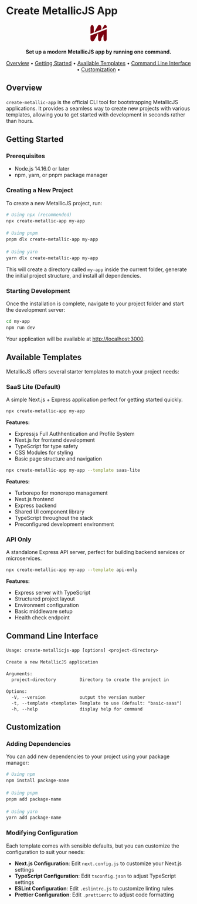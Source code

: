 # Create MetallicJS App

<p align="center">
  <img src="https://raw.githubusercontent.com/metallicjs/create-metallic-app/c0a3cdc185e3f893f8533e5d1d169ddab5732371/metallicjs-icon.svg" alt="MetallicJS Logo" width="50" height="50">
</p>

<p align="center">
  <strong>Set up a modern MetallicJS app by running one command.</strong>
</p>

<p align="center">
  <a href="#overview">Overview</a> •
  <a href="#getting-started">Getting Started</a> •
  <a href="#available-templates">Available Templates</a> •
  <a href="#command-line-interface">Command Line Interface</a> •
  <a href="#customization">Customization</a> •
</p>

## Overview

`create-metallic-app` is the official CLI tool for bootstrapping MetallicJS applications. It provides a seamless way to create new projects with various templates, allowing you to get started with development in seconds rather than hours.

## Getting Started

### Prerequisites

- Node.js 14.16.0 or later
- npm, yarn, or pnpm package manager

### Creating a New Project

To create a new MetallicJS project, run:

```bash
# Using npx (recommended)
npx create-metallic-app my-app

# Using pnpm
pnpm dlx create-metallic-app my-app

# Using yarn
yarn dlx create-metallic-app my-app
```

This will create a directory called `my-app` inside the current folder, generate the initial project structure, and install all dependencies.

### Starting Development

Once the installation is complete, navigate to your project folder and start the development server:

```bash
cd my-app
npm run dev
```

Your application will be available at [http://localhost:3000](http://localhost:3000).

## Available Templates

MetallicJS offers several starter templates to match your project needs:

### SaaS Lite (Default)

A simple  Next.js + Express application perfect for getting started quickly.

```bash
npx create-metallic-app my-app
```

**Features:**
- Expressjs Full Authhentication and Profile System
- Next.js for frontend development
- TypeScript for type safety
- CSS Modules for styling
- Basic page structure and navigation


```bash
npx create-metallic-app my-app --template saas-lite
```

**Features:**
- Turborepo for monorepo management
- Next.js frontend
- Express backend
- Shared UI component library
- TypeScript throughout the stack
- Preconfigured development environment

### API Only

A standalone Express API server, perfect for building backend services or microservices.

```bash
npx create-metallic-app my-app --template api-only
```

**Features:**
- Express server with TypeScript
- Structured project layout
- Environment configuration
- Basic middleware setup
- Health check endpoint

## Command Line Interface

```
Usage: create-metallicjs-app [options] <project-directory>

Create a new MetallicJS application

Arguments:
  project-directory         Directory to create the project in

Options:
  -V, --version             output the version number
  -t, --template <template> Template to use (default: "basic-saas")
  -h, --help                display help for command
```

## Customization

### Adding Dependencies

You can add new dependencies to your project using your package manager:

```bash
# Using npm
npm install package-name

# Using pnpm
pnpm add package-name

# Using yarn
yarn add package-name
```

### Modifying Configuration

Each template comes with sensible defaults, but you can customize the configuration to suit your needs:

- **Next.js Configuration**: Edit `next.config.js` to customize your Next.js settings
- **TypeScript Configuration**: Edit `tsconfig.json` to adjust TypeScript settings
- **ESLint Configuration**: Edit `.eslintrc.js` to customize linting rules
- **Prettier Configuration**: Edit `.prettierrc` to adjust code formatting



